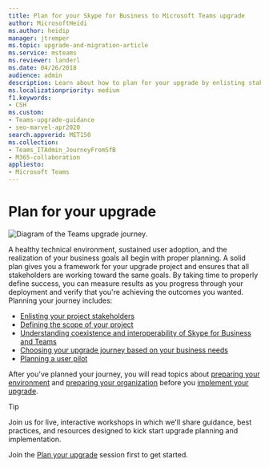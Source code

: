 ```yaml
---
title: Plan for your Skype for Business to Microsoft Teams upgrade
author: MicrosoftHeidi
ms.author: heidip
manager: jtremper
ms.topic: upgrade-and-migration-article
ms.service: msteams
ms.reviewer: landerl
ms.date: 04/26/2018
audience: admin
description: Learn about how to plan for your upgrade by enlisting stakeholders, and then scoping the project.
ms.localizationpriority: medium
f1.keywords:
- CSH
ms.custom: 
- Teams-upgrade-guidance
- seo-marvel-apr2020
search.appverid: MET150
ms.collection: 
- Teams_ITAdmin_JourneyFromSfB
- M365-collaboration
appliesto:
- Microsoft Teams
---
```


# Plan for your upgrade

![Diagram of the Teams upgrade journey.](media/upgrade-banner-main.png "Ensure your project is set up for success with the right project team. Define your project scope, goals, and timeline. Confirm both technical and user readiness. Execute your rollout plan. Maintain momentum to maximize results.")

A healthy technical environment, sustained user adoption, and the realization of your business goals all begin with proper planning. A solid plan gives you a framework for your upgrade project and ensures that all stakeholders are working toward the same goals. By taking time to properly define success, you can measure results as you progress through your deployment and verify that you're achieving the outcomes you wanted. Planning your journey includes:

- [Enlisting your project stakeholders](upgrade-enlist-stakeholders.md)
- [Defining the scope of your project](./upgrade-define-project-scope.md)
- [Understanding coexistence and interoperability of Skype for Business and Teams](./teams-and-skypeforbusiness-coexistence-and-interoperability.md)
- [Choosing your upgrade journey based on your business needs](upgrade-and-coexistence-of-skypeforbusiness-and-teams.md)
- [Planning a user pilot](pilot-essentials.md)

After you've planned your journey, you will read topics about [preparing your environment](upgrade-prepare-environment.md) and [preparing your organization](upgrade-prepare-organization.md) before you [implement your upgrade](upgrade-to-teams.md).  

> [!TIP]
> Join us for live, interactive workshops in which we'll share guidance, best practices, and resources designed to kick start upgrade planning and implementation.
>
> Join the [Plan your upgrade](./upgrade-workshops-landing-page.yml) session first to get started.
